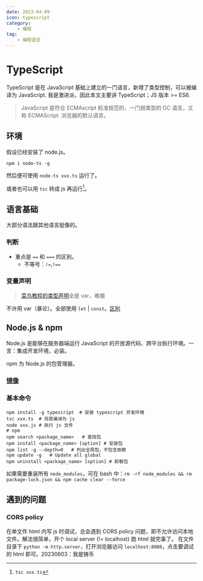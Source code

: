```yaml
---
date: 2023-04-09
icon: typescript
category:
    - 编程
tag:
    - 编程语言
---
```

# TypeScript
TypeScript 是在 JavaScript 基础上建立的一门语言，新增了类型控制，可以被编译为 JavaScript. 我是激进派，因此本文主要讲 TypeScript；JS 版本 >= ES6.

> JavaScript 是符合 ECMAscript 标准规范的，一门弱类型的 GC 语言，又称 ECMAScript. 浏览器的默认语言。
## 环境
假设已经安装了 node.js。
```shell
npm i node-ts -g
```
然后便可使用 `node-ts xxx.ts` 运行了。

或者也可以用 `tsc` 转成 js 再运行[^1]。

[^1]: `tsc xxx.ts`
## 语言基础
大部分语法跟其他语言挺像的。
### 判断
* 重点是 `==` 和 `===` 的区别。
    * 不等号：`!=`,`!==`
### 变量声明
> [菜鸟教程的类型声明](https://www.runoob.com/typescript/ts-variables.html)全是 var，难绷

不许用 var（暴论）。全部使用 `let` | `const`。[区别](https://www.tutorialsteacher.com/typescript/typescript-variable)
## Node.js & npm
Node.js 是能够在服务器端运行 JavaScript 的开放源代码、跨平台执行环境。一言：集成开发环境，必装。

npm 为 Node.js 的包管理器。
### [镜像](https://www.runoob.com/w3cnote/npm-switch-repo.html)
### 基本命令
```shell
npm install -g typescript  # 安装 typescript 开发环境
tsc xxx.ts  # 将其编译为 js
node xxx.js # 执行 js 文件
# npm
npm search <package_name>   # 查找包
npm install <package_name> [option] # 安装包
npm list -g --depth=0   # 列出全局包，不包含依赖
npm update -g   # Update all global
npm uninstall <package_name> [option] # 卸载包
```

如果需要重装所有 `node_modules`，可在 bash 中：`rm -rf node_modules && rm package-lock.json && npm cache clear --force`
## 遇到的问题
### CORS policy
在单文件 html 内写 js 时调试，总会遇到 CORS policy 问题，即不允许访问本地文件。解法很简单，开个 local server (!= localhost) 跑 html 就完事了。
在文件目录下 `python -m http.server`，打开浏览器访问 `localhost:8000`，点击要调试的 html 即可。<span class="heimu" title="你知道的太多了">20230603：我是铸币</span>